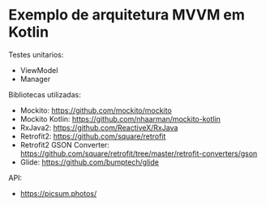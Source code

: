 # Exemplo de arquitetura MVVM em Kotlin

Testes unitarios:
- ViewModel
- Manager

Bibliotecas utilizadas:
- Mockito: https://github.com/mockito/mockito
- Mockito Kotlin: https://github.com/nhaarman/mockito-kotlin
- RxJava2: https://github.com/ReactiveX/RxJava
- Retrofit2: https://github.com/square/retrofit
- Retrofit2 GSON Converter: https://github.com/square/retrofit/tree/master/retrofit-converters/gson
- Glide: https://github.com/bumptech/glide

API:
- https://picsum.photos/
